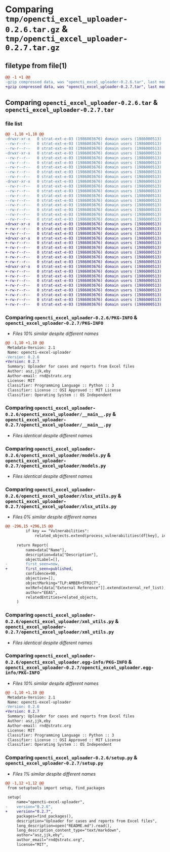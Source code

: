 # Comparing `tmp/opencti_excel_uploader-0.2.6.tar.gz` & `tmp/opencti_excel_uploader-0.2.7.tar.gz`

## filetype from file(1)

```diff
@@ -1 +1 @@
-gzip compressed data, was "opencti_excel_uploader-0.2.6.tar", last modified: Mon Apr 29 12:29:56 2024, max compression
+gzip compressed data, was "opencti_excel_uploader-0.2.7.tar", last modified: Mon Apr 29 12:37:17 2024, max compression
```

## Comparing `opencti_excel_uploader-0.2.6.tar` & `opencti_excel_uploader-0.2.7.tar`

### file list

```diff
@@ -1,18 +1,18 @@
-drwxr-xr-x   0 strat-ext-e-03 (1986003676) domain users (1986000513)        0 2024-04-29 12:29:56.835189 opencti_excel_uploader-0.2.6/
--rw-r--r--   0 strat-ext-e-03 (1986003676) domain users (1986000513)      997 2024-04-29 12:29:56.835189 opencti_excel_uploader-0.2.6/PKG-INFO
--rw-r--r--   0 strat-ext-e-03 (1986003676) domain users (1986000513)      436 2024-04-29 12:04:56.000000 opencti_excel_uploader-0.2.6/README.md
-drwxr-xr-x   0 strat-ext-e-03 (1986003676) domain users (1986000513)        0 2024-04-29 12:29:56.831189 opencti_excel_uploader-0.2.6/opencti_excel_uploader/
--rw-r--r--   0 strat-ext-e-03 (1986003676) domain users (1986000513)       27 2024-04-29 12:04:56.000000 opencti_excel_uploader-0.2.6/opencti_excel_uploader/__init__.py
--rw-r--r--   0 strat-ext-e-03 (1986003676) domain users (1986000513)     1842 2024-04-29 12:04:56.000000 opencti_excel_uploader-0.2.6/opencti_excel_uploader/__main__.py
--rw-r--r--   0 strat-ext-e-03 (1986003676) domain users (1986000513)    19553 2024-04-29 12:04:56.000000 opencti_excel_uploader-0.2.6/opencti_excel_uploader/models.py
--rw-r--r--   0 strat-ext-e-03 (1986003676) domain users (1986000513)    10311 2024-04-29 12:29:37.000000 opencti_excel_uploader-0.2.6/opencti_excel_uploader/xlsx_utils.py
--rw-r--r--   0 strat-ext-e-03 (1986003676) domain users (1986000513)    48307 2024-04-29 12:29:37.000000 opencti_excel_uploader-0.2.6/opencti_excel_uploader/xml_utils.py
-drwxr-xr-x   0 strat-ext-e-03 (1986003676) domain users (1986000513)        0 2024-04-29 12:29:56.831189 opencti_excel_uploader-0.2.6/opencti_excel_uploader.egg-info/
--rw-r--r--   0 strat-ext-e-03 (1986003676) domain users (1986000513)      997 2024-04-29 12:29:56.000000 opencti_excel_uploader-0.2.6/opencti_excel_uploader.egg-info/PKG-INFO
--rw-r--r--   0 strat-ext-e-03 (1986003676) domain users (1986000513)      472 2024-04-29 12:29:56.000000 opencti_excel_uploader-0.2.6/opencti_excel_uploader.egg-info/SOURCES.txt
--rw-r--r--   0 strat-ext-e-03 (1986003676) domain users (1986000513)        1 2024-04-29 12:29:56.000000 opencti_excel_uploader-0.2.6/opencti_excel_uploader.egg-info/dependency_links.txt
--rw-r--r--   0 strat-ext-e-03 (1986003676) domain users (1986000513)       80 2024-04-29 12:29:56.000000 opencti_excel_uploader-0.2.6/opencti_excel_uploader.egg-info/entry_points.txt
--rw-r--r--   0 strat-ext-e-03 (1986003676) domain users (1986000513)      114 2024-04-29 12:29:56.000000 opencti_excel_uploader-0.2.6/opencti_excel_uploader.egg-info/requires.txt
--rw-r--r--   0 strat-ext-e-03 (1986003676) domain users (1986000513)       23 2024-04-29 12:29:56.000000 opencti_excel_uploader-0.2.6/opencti_excel_uploader.egg-info/top_level.txt
--rw-r--r--   0 strat-ext-e-03 (1986003676) domain users (1986000513)       38 2024-04-29 12:29:56.835189 opencti_excel_uploader-0.2.6/setup.cfg
--rw-r--r--   0 strat-ext-e-03 (1986003676) domain users (1986000513)      891 2024-04-29 12:29:42.000000 opencti_excel_uploader-0.2.6/setup.py
+drwxr-xr-x   0 strat-ext-e-03 (1986003676) domain users (1986000513)        0 2024-04-29 12:37:17.901418 opencti_excel_uploader-0.2.7/
+-rw-r--r--   0 strat-ext-e-03 (1986003676) domain users (1986000513)      997 2024-04-29 12:37:17.901418 opencti_excel_uploader-0.2.7/PKG-INFO
+-rw-r--r--   0 strat-ext-e-03 (1986003676) domain users (1986000513)      436 2024-04-29 12:04:56.000000 opencti_excel_uploader-0.2.7/README.md
+drwxr-xr-x   0 strat-ext-e-03 (1986003676) domain users (1986000513)        0 2024-04-29 12:37:17.901418 opencti_excel_uploader-0.2.7/opencti_excel_uploader/
+-rw-r--r--   0 strat-ext-e-03 (1986003676) domain users (1986000513)       27 2024-04-29 12:04:56.000000 opencti_excel_uploader-0.2.7/opencti_excel_uploader/__init__.py
+-rw-r--r--   0 strat-ext-e-03 (1986003676) domain users (1986000513)     1842 2024-04-29 12:04:56.000000 opencti_excel_uploader-0.2.7/opencti_excel_uploader/__main__.py
+-rw-r--r--   0 strat-ext-e-03 (1986003676) domain users (1986000513)    19553 2024-04-29 12:04:56.000000 opencti_excel_uploader-0.2.7/opencti_excel_uploader/models.py
+-rw-r--r--   0 strat-ext-e-03 (1986003676) domain users (1986000513)    10317 2024-04-29 12:36:59.000000 opencti_excel_uploader-0.2.7/opencti_excel_uploader/xlsx_utils.py
+-rw-r--r--   0 strat-ext-e-03 (1986003676) domain users (1986000513)    48307 2024-04-29 12:29:37.000000 opencti_excel_uploader-0.2.7/opencti_excel_uploader/xml_utils.py
+drwxr-xr-x   0 strat-ext-e-03 (1986003676) domain users (1986000513)        0 2024-04-29 12:37:17.901418 opencti_excel_uploader-0.2.7/opencti_excel_uploader.egg-info/
+-rw-r--r--   0 strat-ext-e-03 (1986003676) domain users (1986000513)      997 2024-04-29 12:37:17.000000 opencti_excel_uploader-0.2.7/opencti_excel_uploader.egg-info/PKG-INFO
+-rw-r--r--   0 strat-ext-e-03 (1986003676) domain users (1986000513)      472 2024-04-29 12:37:17.000000 opencti_excel_uploader-0.2.7/opencti_excel_uploader.egg-info/SOURCES.txt
+-rw-r--r--   0 strat-ext-e-03 (1986003676) domain users (1986000513)        1 2024-04-29 12:37:17.000000 opencti_excel_uploader-0.2.7/opencti_excel_uploader.egg-info/dependency_links.txt
+-rw-r--r--   0 strat-ext-e-03 (1986003676) domain users (1986000513)       80 2024-04-29 12:37:17.000000 opencti_excel_uploader-0.2.7/opencti_excel_uploader.egg-info/entry_points.txt
+-rw-r--r--   0 strat-ext-e-03 (1986003676) domain users (1986000513)      114 2024-04-29 12:37:17.000000 opencti_excel_uploader-0.2.7/opencti_excel_uploader.egg-info/requires.txt
+-rw-r--r--   0 strat-ext-e-03 (1986003676) domain users (1986000513)       23 2024-04-29 12:37:17.000000 opencti_excel_uploader-0.2.7/opencti_excel_uploader.egg-info/top_level.txt
+-rw-r--r--   0 strat-ext-e-03 (1986003676) domain users (1986000513)       38 2024-04-29 12:37:17.901418 opencti_excel_uploader-0.2.7/setup.cfg
+-rw-r--r--   0 strat-ext-e-03 (1986003676) domain users (1986000513)      891 2024-04-29 12:37:04.000000 opencti_excel_uploader-0.2.7/setup.py
```

### Comparing `opencti_excel_uploader-0.2.6/PKG-INFO` & `opencti_excel_uploader-0.2.7/PKG-INFO`

 * *Files 10% similar despite different names*

```diff
@@ -1,10 +1,10 @@
 Metadata-Version: 2.1
 Name: opencti-excel-uploader
-Version: 0.2.6
+Version: 0.2.7
 Summary: Uploader for cases and reports from Excel files
 Author: asz,jjk,eby
 Author-email: rnd@stratc.org
 License: MIT
 Classifier: Programming Language :: Python :: 3
 Classifier: License :: OSI Approved :: MIT License
 Classifier: Operating System :: OS Independent
```

### Comparing `opencti_excel_uploader-0.2.6/opencti_excel_uploader/__main__.py` & `opencti_excel_uploader-0.2.7/opencti_excel_uploader/__main__.py`

 * *Files identical despite different names*

### Comparing `opencti_excel_uploader-0.2.6/opencti_excel_uploader/models.py` & `opencti_excel_uploader-0.2.7/opencti_excel_uploader/models.py`

 * *Files identical despite different names*

### Comparing `opencti_excel_uploader-0.2.6/opencti_excel_uploader/xlsx_utils.py` & `opencti_excel_uploader-0.2.7/opencti_excel_uploader/xlsx_utils.py`

 * *Files 0% similar despite different names*

```diff
@@ -296,15 +296,15 @@
         if key == "Vulnerabilities":
             related_objects.extend(process_vulnerabilities(df[key], instructions))
 
     return Report(
         name=data["Name"],
         description=data["Description"],
         objectLabel=[],
-        first_seen=now,
+        first_seen=published,
         confidence=90,
         objective=[],
         objectMarking="TLP:AMBER+STRICT",
         extRef=[data["External Reference"]].extend(external_ref_list),
         author="EEAS",
         relatedEntities=related_objects,
     )
```

### Comparing `opencti_excel_uploader-0.2.6/opencti_excel_uploader/xml_utils.py` & `opencti_excel_uploader-0.2.7/opencti_excel_uploader/xml_utils.py`

 * *Files identical despite different names*

### Comparing `opencti_excel_uploader-0.2.6/opencti_excel_uploader.egg-info/PKG-INFO` & `opencti_excel_uploader-0.2.7/opencti_excel_uploader.egg-info/PKG-INFO`

 * *Files 10% similar despite different names*

```diff
@@ -1,10 +1,10 @@
 Metadata-Version: 2.1
 Name: opencti-excel-uploader
-Version: 0.2.6
+Version: 0.2.7
 Summary: Uploader for cases and reports from Excel files
 Author: asz,jjk,eby
 Author-email: rnd@stratc.org
 License: MIT
 Classifier: Programming Language :: Python :: 3
 Classifier: License :: OSI Approved :: MIT License
 Classifier: Operating System :: OS Independent
```

### Comparing `opencti_excel_uploader-0.2.6/setup.py` & `opencti_excel_uploader-0.2.7/setup.py`

 * *Files 1% similar despite different names*

```diff
@@ -1,12 +1,12 @@
 from setuptools import setup, find_packages
 
 setup(
     name="opencti-excel-uploader",
-    version="0.2.6",
+    version="0.2.7",
     packages=find_packages(),
     description="Uploader for cases and reports from Excel files",
     long_description=open("README.md").read(),
     long_description_content_type="text/markdown",
     author="asz,jjk,eby",
     author_email="rnd@stratc.org",
     license="MIT",
```

